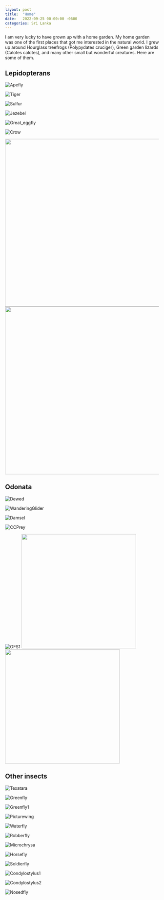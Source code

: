 ```yaml
---
layout: post
title:  "Home"
date:   2022-09-25 00:00:00 -0600
categories: Sri Lanka
---
```

I am very lucky to have grown up with a home garden. 
My home garden was one of the first places that got me interested in the natural world. 
I grew up around Hourglass treefrogs (Polypydates cruciger), Green garden lizards (Calotes calotes), and many other small but wonderful creatures. 
Here are some of them. 

 
## Lepidopterans

![Apefly](/assets/Home/Apefly.jpg)

![Tiger](/assets/Home/Tiger.jpg)

![Sulfur](/assets/Home/Sulfur.jpg)

![Jezebel](/assets/Home/Jezebel.jpg)

![Great_eggfly](/assets/Home/Great_eggfly.jpg)

![Crow](/assets/Home/Crow.jpg)

<img src="/assets/Home/Parotid1.jpg"  width="550" height="550"> 
 <img src="/assets/Home/Parotid2.jpg"  width="550" height="550">


## Odonata

![Dewed](/assets/Home/Dewed.jpg)

![WanderingGlider](/assets/Home/WanderingGlider.jpg)

![Damsel](/assets/Home/Damsel.jpg)

![CCPrey](/assets/Home/CCPrey.jpg)

![OFS1](/assets/Home/OFS1.jpg)
<img src="/assets/Home/OFS2.jpg"  width="375" height="375">  <img src="/assets/Home/OFS3.jpg"  width="375" height="375">

## Other insects

![Texatara](/assets/Home/Texatara.jpg)

![Greenfly](/assets/Home/Greenfly.jpg)

![Greenfly1](/assets/Home/Greenfly1.jpg)

![Picturewing](/assets/Home/Picturewing.jpg)

![Waterfly](/assets/Home/Waterfly.jpg)

![Robberfly](/assets/Home/Robberfly.jpg)

![Microchrysa](/assets/Home/Microchrysa.jpg)

![Horsefly](/assets/Home/Horsefly.jpg)

![Soldierfly](/assets/Home/Soldierfly.jpg)

![Condylostylus1](/assets/Home/Condylostylus1.jpg)

![Condylostylus2](/assets/Home/Condylostylus2.jpg)

![Nosedfly](/assets/Home/Nosedfly.jpg)


